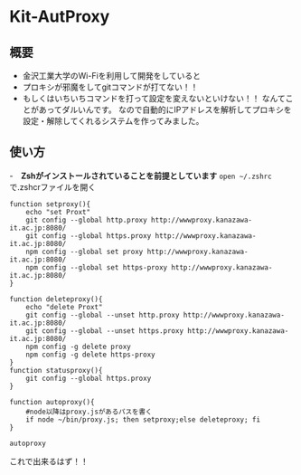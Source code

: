 # Kit-AutProxy
## 概要
- 金沢工業大学のWi-Fiを利用して開発をしていると
- プロキシが邪魔をしてgitコマンドが打てない！！
- もしくはいちいちコマンドを打って設定を変えないといけない！！
なんてことがあってダルいんです。
なので自動的にIPアドレスを解析してプロキシを設定・解除してくれるシステムを作ってみました。

## 使い方
-　**Zshがインストールされていることを前提としています**
```open ~/.zshrc ```で.zshcrファイルを開く
```
function setproxy(){
    echo "set Proxt"
    git config --global http.proxy http://wwwproxy.kanazawa-it.ac.jp:8080/
    git config --global https.proxy http://wwwproxy.kanazawa-it.ac.jp:8080/
    npm config --global set proxy http://wwwproxy.kanazawa-it.ac.jp:8080/
    npm config --global set https-proxy http://wwwproxy.kanazawa-it.ac.jp:8080/
}

function deleteproxy(){
    echo "delete Proxt"
    git config --global --unset http.proxy http://wwwproxy.kanazawa-it.ac.jp:8080/
    git config --global --unset https.proxy http://wwwproxy.kanazawa-it.ac.jp:8080/
    npm config -g delete proxy
    npm config -g delete https-proxy
}
function statusproxy(){
    git config --global https.proxy
}

function autoproxy(){
	#node以降はproxy.jsがあるパスを書く
    if node ~/bin/proxy.js; then setproxy;else deleteproxy; fi
}

autoproxy
```
これで出来るはず！！

